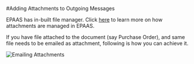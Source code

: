 <!-- add-breadcrumbs -->
#Adding Attachments to Outgoing Messages

EPAAS has in-built file manager. Click [here](/docs/user/videos/learn/file-manager.html) to learn more on how attachments are managed in EPAAS.

If you have file attached to the document (say Purchase Order), and same file needs to be emailed as attachment, following is how you can achieve it.

<img alt="Emailing Attachments" class="screenshot" src="{{docs_base_url}}/assets/img/articles/email-file-attachment.gif">

<!-- markdown -->